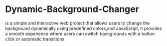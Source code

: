 # Dynamic-Background-Changer
is a simple and interactive web project that allows users to change the background dynamically using predefined colors,and JavaScript, it provides a smooth experience where users can switch backgrounds with a button click or automatic transitions. 
